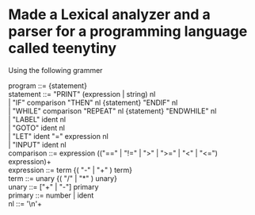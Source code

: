 # Made a Lexical analyzer and a parser for a programming language called teenytiny

Using the following grammer

program ::= {statement}<br>
statement ::= "PRINT" (expression | string) nl<br>
            | "IF" comparison "THEN" nl {statement} "ENDIF" nl<br>
            | "WHILE" comparison "REPEAT" nl {statement} "ENDWHILE" nl<br>
            | "LABEL" ident nl<br>
            | "GOTO" ident nl<br>
            | "LET" ident "=" expression nl<br>
            | "INPUT" ident nl<br>
comparison ::= expression (("==" | "!=" | ">" | ">=" | "<" | "<=") expression)+<br>
expression ::= term {( "-" | "+" ) term}<br>
term ::= unary {( "/" | "*" ) unary}<br>
unary ::= ["+" | "-"] primary<br>
primary ::= number | ident<br>
nl ::= '\n'+<br>
